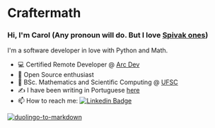 # Craftermath
### Hi, I'm Carol (Any pronoun will do. But I love [Spivak ones](https://en.wikipedia.org/wiki/Spivak_pronoun))

I'm a software developer in love with Python and Math.

- 💻 Certified Remote Developer @ [Arc Dev](https://arc.dev/@craftermath)
- 🐧  Open Source enthusiast  
- 🧮  BSc. Mathematics and Scientific Computing @ [UFSC](http://ufsc.br/)  
- ✍️  I have been writing in Portuguese [here](https://www.craftermath.com.br)
- 📫 How to reach me:  [![Linkedin Badge](https://img.shields.io/badge/-LinkedIn-blue?style=flat-square&logo=Linkedin&logoColor=white&link=https://www.linkedin.com/in/carolaraujo/)](https://www.linkedin.com/in/carolaraujo/)

<!---
![Craftermath's GitHub stats](https://github-readme-stats.vercel.app/api?username=Craftermath&show_icons=true&theme=onedark) 

[![Top Langs](https://github-readme-stats.vercel.app/api/top-langs/?username=Craftermath&layout=compact&theme=onedark)](https://github.com/Craftermath/github-readme-stats)
-->

<!-- duolingo -->
[![duolingo-to-markdown](https://github.com/Craftermath/Craftermath/actions/workflows/duolingo-to-markdown.yml/badge.svg)](https://github.com/Craftermath/Craftermath/actions/workflows/duolingo-to-markdown.yml)


